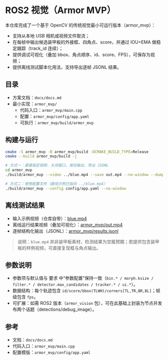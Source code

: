 # ROS2 视觉（Armor MVP）

本仓库完成了一个基于 OpenCV 的传统视觉最小可运行版本（armor_mvp）：

- 支持从本地 USB 相机或视频文件取流；
- 在每帧中输出候选装甲板的外接框、四角点、score，并通过 IOU+EMA 做稳定跟踪（track_id 连续）；
- 提供调试可视化（叠加 bbox、角点顺序、id、score、FPS），可保存为视频；
- 提供离线测试脚本化用法，支持导出逐帧 JSONL 结果。

## 目录

- 方案文档：`docs/docs.md`
- 最小实现：`armor_mvp/`
  - 代码入口：`armor_mvp/main.cpp`
  - 配置：`armor_mvp/config/app.yaml`
  - 可执行：`armor_mvp/build/armor_mvp`

## 构建与运行

```bash
cmake -S armor_mvp -B armor_mvp/build -DCMAKE_BUILD_TYPE=Release
cmake --build armor_mvp/build -j

# 方式一：直接指定视频，关闭窗口、保存输出、导出 JSONL
cd armor_mvp
./build/armor_mvp --video ../blue.mp4 --save out.mp4 --no-window --dump results.jsonl

# 方式二：使用配置文件（路径示例已指向 ../blue.mp4）
./build/armor_mvp --config config/app.yaml --no-window
```

## 离线测试结果

- 输入示例视频（仓库自带）：[blue.mp4](blue.mp4)
- 离线运行结果视频（叠加可视化）：[armor_mvp/out.mp4](armor_mvp/out.mp4)
- 逐帧结构化输出（JSONL）：[armor_mvp/results.jsonl](armor_mvp/results.jsonl)

> 说明：`blue.mp4` 并非装甲板素材，检测结果为空属预期；若提供包含装甲板的样例视频，可直接复现框与角点输出。

## 参数说明

- 参数项与默认值与 要求 中“参数配置”保持一致（`bin.* / morph.ksize / filter.* / detector.max_candidates / tracker.* / ui.*`）。
- 数据结构：每个轨迹包含 `id/score/bbox(TLWH)/corners[TL,TR,BR,BL]`；帧级包含 `fps`。
- 可扩展：如需 ROS2 版本（`armor_vision` 包），可在此基础上封装为节点并发布两个话题（detections/debug_image）。

## 参考

- 文档：`docs/docs.md`
- 代码入口：`armor_mvp/main.cpp`
- 配置模版：`armor_mvp/config/app.yaml`
